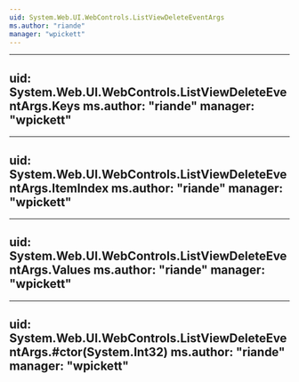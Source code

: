 ```yaml
---
uid: System.Web.UI.WebControls.ListViewDeleteEventArgs
ms.author: "riande"
manager: "wpickett"
---
```


---
uid: System.Web.UI.WebControls.ListViewDeleteEventArgs.Keys
ms.author: "riande"
manager: "wpickett"
---

---
uid: System.Web.UI.WebControls.ListViewDeleteEventArgs.ItemIndex
ms.author: "riande"
manager: "wpickett"
---

---
uid: System.Web.UI.WebControls.ListViewDeleteEventArgs.Values
ms.author: "riande"
manager: "wpickett"
---

---
uid: System.Web.UI.WebControls.ListViewDeleteEventArgs.#ctor(System.Int32)
ms.author: "riande"
manager: "wpickett"
---
